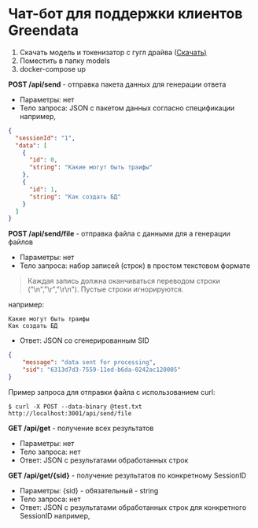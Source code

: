# Чат-бот для поддержки клиентов Greendata

1. Скачать модель и токенизатор с гугл драйва ([Скачать)](https://drive.google.com/drive/folders/19TT3zJde24Wy4lY8GyWUsmpZ0Wie_3Dy?usp=drive_link)
2. Поместить в папку models
2. docker-compose up



**POST /api/send** - отправка пакета данных для генерации ответа
- Параметры: нет
- Тело запроса: JSON с пакетом данных согласно спецификации
например,
```json
{
  "sessionId": "1",
  "data": [
    {
      "id": 0,
      "string": "Какие могут быть траифы"
    },
    {
      "id": 1,
      "string": "Как создать БД"
    }
  ]
}
```

**POST /api/send/file** - отправка файла с данными для а генерации файлов
- Параметры: нет
- Тело запроса: набор записей (строк) в простом текстовом формате

> Каждая запись должна оканчиваться переводом строки ("\n","\r","\r\n"). Пустые строки игнорируются.

например:
```
Какие могут быть траифы
Как создать БД
```


- Ответ: JSON со сгенерированным SID
```json
{
    "message": "data sent for processing",
    "sid": "6313d7d3-7559-11ed-b6da-0242ac120005"
}
```
Пример запроса для отправки файла с использованием curl:

`$ curl -X POST --data-binary @test.txt http://localhost:3001/api/send/file`

**GET /api/get** - получение всех результатов
- Параметры: нет
- Тело запроса: нет
- Ответ: JSON с результатами обработанных строк


**GET /api/get/\{sid\}** - получение результатов по конкретному SessionID
- Параметры: \{sid\} - обязательный - string
- Тело запроса: нет
- Ответ: JSON с результатами обработанных строк для конкретного SessionID
например,
